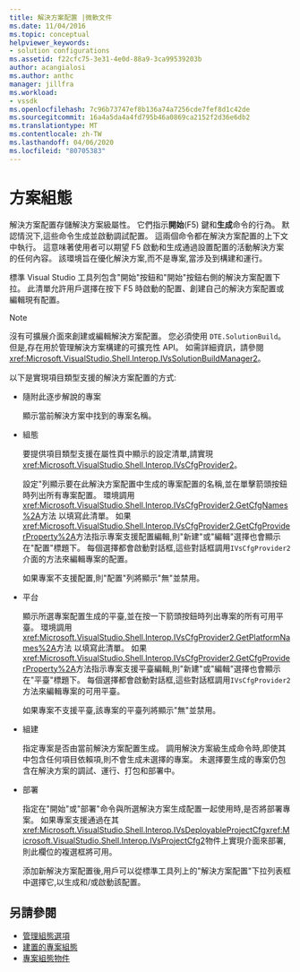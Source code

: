 ```yaml
---
title: 解決方案配置 |微軟文件
ms.date: 11/04/2016
ms.topic: conceptual
helpviewer_keywords:
- solution configurations
ms.assetid: f22cfc75-3e31-4e0d-88a9-3ca99539203b
author: acangialosi
ms.author: anthc
manager: jillfra
ms.workload:
- vssdk
ms.openlocfilehash: 7c96b73747ef8b136a74a7256cde7fef8d1c42de
ms.sourcegitcommit: 16a4a5da4a4fd795b46a0869ca2152f2d36e6db2
ms.translationtype: MT
ms.contentlocale: zh-TW
ms.lasthandoff: 04/06/2020
ms.locfileid: "80705383"
---
```

# <a name="solution-configuration"></a>方案組態
解決方案配置存儲解決方案級屬性。 它們指示**開始**(F5) 鍵和**生成**命令的行為。 默認情況下,這些命令生成並啟動調試配置。 這兩個命令都在解決方案配置的上下文中執行。 這意味著使用者可以期望 F5 啟動和生成通過設置配置的活動解決方案的任何內容。 該環境旨在優化解決方案,而不是專案,當涉及到構建和運行。

 標準 Visual Studio 工具列包含"開始"按鈕和"開始"按鈕右側的解決方案配置下拉。 此清單允許用戶選擇在按下 F5 時啟動的配置、創建自己的解決方案配置或編輯現有配置。

> [!NOTE]
> 沒有可擴展介面來創建或編輯解決方案配置。 您必須使用 `DTE.SolutionBuild`。 但是,存在用於管理解決方案構建的可擴充性 API。 如需詳細資訊，請參閱 <xref:Microsoft.VisualStudio.Shell.Interop.IVsSolutionBuildManager2>。

 以下是實現項目類型支援的解決方案配置的方式:

- 隨附此逐步解說的專案

   顯示當前解決方案中找到的專案名稱。

- 組態

   要提供項目類型支援在屬性頁中顯示的設定清單,請實現<xref:Microsoft.VisualStudio.Shell.Interop.IVsCfgProvider2>。

   設定"列顯示要在此解決方案配置中生成的專案配置的名稱,並在單擊箭頭按鈕時列出所有專案配置。 環境調用<xref:Microsoft.VisualStudio.Shell.Interop.IVsCfgProvider2.GetCfgNames%2A>方法 以填寫此清單。 如果<xref:Microsoft.VisualStudio.Shell.Interop.IVsCfgProvider2.GetCfgProviderProperty%2A>方法指示專案支援配置編輯,則"新建"或"編輯"選擇也會顯示在"配置"標題下。 每個選擇都會啟動對話框,這些對話框調用`IVsCfgProvider2`介面的方法來編輯專案的配置。

   如果專案不支援配置,則"配置"列將顯示"無"並禁用。

- 平台

   顯示所選專案配置生成的平臺,並在按一下箭頭按鈕時列出專案的所有可用平臺。 環境調用<xref:Microsoft.VisualStudio.Shell.Interop.IVsCfgProvider2.GetPlatformNames%2A>方法 以填寫此清單。 如果<xref:Microsoft.VisualStudio.Shell.Interop.IVsCfgProvider2.GetCfgProviderProperty%2A>方法指示專案支援平臺編輯,則"新建"或"編輯"選擇也會顯示在"平臺"標題下。 每個選擇都會啟動對話框,這些對話框調用`IVsCfgProvider2`方法來編輯專案的可用平臺。

   如果專案不支援平臺,該專案的平臺列將顯示"無"並禁用。

- 組建

   指定專案是否由當前解決方案配置生成。 調用解決方案級生成命令時,即使其中包含任何項目依賴項,則不會生成未選擇的專案。 未選擇要生成的專案仍包含在解決方案的調試、運行、打包和部署中。

- 部署

   指定在"開始"或"部署"命令與所選解決方案生成配置一起使用時,是否將部署專案。 如果專案支援通過在其<xref:Microsoft.VisualStudio.Shell.Interop.IVsDeployableProjectCfg><xref:Microsoft.VisualStudio.Shell.Interop.IVsProjectCfg2>物件上實現介面來部署,則此欄位的複選框將可用。

  添加新解決方案配置後,用戶可以從標準工具列上的"解決方案配置"下拉列表框中選擇它,以生成和/或啟動該配置。

## <a name="see-also"></a>另請參閱
- [管理組態選項](../../extensibility/internals/managing-configuration-options.md)
- [建置的專案組態](../../extensibility/internals/project-configuration-for-building.md)
- [專案組態物件](../../extensibility/internals/project-configuration-object.md)
